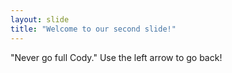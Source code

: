 ```yaml
---
layout: slide
title: "Welcome to our second slide!"
---
```

"Never go full Cody."
Use the left arrow to go back!
